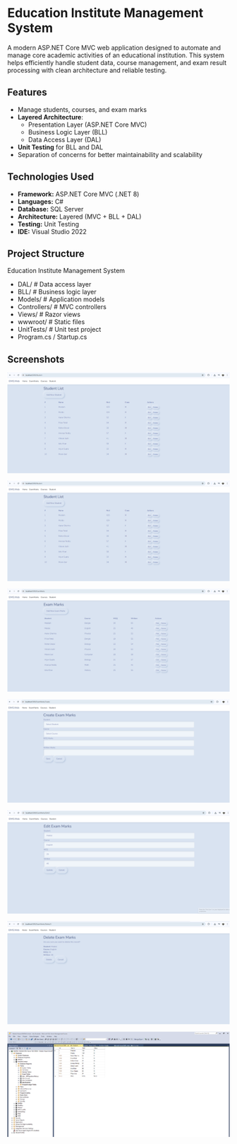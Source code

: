 
# Education Institute Management System 

A modern ASP.NET Core MVC web application designed to automate and manage core academic activities of an educational institution. This system helps efficiently handle student data, course management, and exam result processing with clean architecture and reliable testing.



##  Features

-  Manage students, courses, and exam marks
-  **Layered Architecture**:  
   - Presentation Layer (ASP.NET Core MVC)  
   - Business Logic Layer (BLL) 
   - Data Access Layer (DAL)  
-  **Unit Testing** for BLL and DAL
-  Separation of concerns for better maintainability and scalability


## Technologies Used

- **Framework:** ASP.NET Core MVC (.NET 8)
- **Languages:** C#
- **Database:** SQL Server 
- **Architecture:** Layered (MVC + BLL + DAL)
- **Testing:** Unit Testing 
- **IDE:** Visual Studio 2022


 ## Project Structure
 
Education Institute Management System

- DAL/ # Data access layer
- BLL/ # Business logic layer
- Models/ # Application models
- Controllers/ # MVC controllers
- Views/ # Razor views
- wwwroot/ # Static files
- UnitTests/ # Unit test project
- Program.cs / Startup.cs
## Screenshots
![Course List](https://github.com/Maidul771/Education-Institute-Management-System/blob/afd76ad942e66637e3529ffc547c6803964ed82c/Student%20list.png)

![Student List](https://github.com/Maidul771/Education-Institute-Management-System/blob/7510b0984013504bbe7adb533975b23adb5b5e8a/Student%20list.png)

![Exam Marks](https://github.com/Maidul771/Education-Institute-Management-System/blob/4015a991c7288bec2b9326b36e9a2d9fbbb5434a/Exam%20Marks.png)

![Create Exam Marks](https://github.com/Maidul771/Education-Institute-Management-System/blob/737cbc8214ab222a0c46ec867e37292b6be47fee/Create%20exam%20marks.png)

![Edit Exam Marks](https://github.com/Maidul771/Education-Institute-Management-System/blob/c1fa3c1e66b2c96dc02b17d6892dba68016c5074/Edit%20exam%20marks.png)

![Delete Exam Marks](https://github.com/Maidul771/Education-Institute-Management-System/blob/82e506451fcc71c984f6b6959fceb5b482f6630d/delete%20exam%20marks.png)

![Database](https://github.com/Maidul771/Education-Institute-Management-System/blob/f1617e0527f4ff43ee90bfdba9d005fb86e44a04/Database.png)


